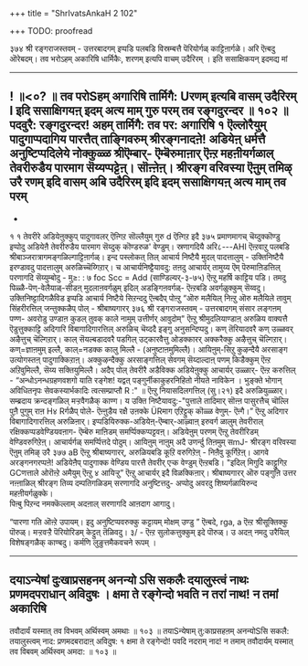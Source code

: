 +++
title = "ShrIvatsAnkaH 2 102"

+++
TODO: proofread

३७४ 
श्री रङ्गराजस्तवम् - उत्तरबादगम् 
इप्पडि पलबडि विस्रम्बत्तै पॆरियोर्गळ् काट्टिऩार्गळे। 
अरि ऎऩ्बदु ऒरेबदम्। 
तव भरोऽहम् अकारिषि धार्मिकैः, 
शरणम् इत्यपि वाचम् उदैरिरम् । इति ससाक्षिकयन् इदमद्य मां 
*** 
! ॥<०? ॥ 
तव परोSहम् अगारिषि तार्मिगै: Uरणम् इत्यबि वासम् उदैरिरम् I इदि ससाक्षिगयऩ् इदम् अत्य माम् गुरु परम् तव रङ्गदुरन्दर ॥ १०२ ॥ 
पदवुरै: 
रङ्गदुरन्दर! 
अहम् 
तार्मिगै: 
तव 
पर: 
अगारिषि 
१ 
ऎल्लोरैयुम् पादुगाप्पदागिय पारत्तैत् ताङ्गिवरुम् श्रीरङ्गनादऩे! 
अडियेऩ् 
धर्मत्तै अनुष्टिप्पदिलेये नोक्कुळ्ळ श्रीऎम्बार्- 
ऎम्बॆरुमाऩार् ऎऩ्ऱ 
महऩीयर्गळाल् 
तेवरीरुडैय 
पारमाग 
सॆय्यप्पट्टेऩ्। 
सॊऩ्ऩेऩ्। 
श्रीरङ्ग वरिवस्या ऎऩुम् तमिऴ् उरै 
रणम् 
इदि 
वासम् अबि 
उदैरिरम् 
इदि 
इदम् 
ससाक्षिगयऩ् 
अत्य 
माम् 
तव परम् 
- 
- 
१ 
१ 
तेवरीरे अडियेऩुक्कुप् 
पादुगावलर् 
ऎऩ्गिऱ 
सॊल्लैयुम् 
गुरु 
d 
ऎऩ्गिऱ 
इदै 
३७५ 
प्रमाणमागच् चॆय्दुक्कॊण्डु 
इप्पोदु 
अडियेऩै 
तेवरीरुडैय पारमाग 
सॆय्दुक् कॊण्डरुळ' वेण्डुम्। 
स्रणागदियै अरि८---AHI ऎऩ्ऱवाऱु पलबडि श्रीबाञ्जरात्रागमङ्गळिल्गाट्टिऩार्गळ्। इन्द पस्लोकत् तिल् आचार्य निष्टैयै मुदल् पादत्तालुम् - उक्तिनिष्टैयै इरण्डावदु पादत्तालुम् अरुळिच्चॆय्गिऱार्। 
च 
आचार्यनिष्ट्टैयावदु: तऩदु आचार्यर् तामुय्य ऎम् पॆरुमाऩिडत्तिल् परणागदि सॆय्युम्बोदु - मु≥: : ७ foc Scc = Add (साण्डिल्यर्-३-७५) ऎऩ्ऱु महर्षि काट्टिय पडि। तमदु पिळ्ळै-पॆण्-वेलैयाळ्-सीडऩ् मुदलाऩवर्गळुम् इदिल् अडङ्गिऩवर्गळ्- ऎऩ्ऱबडि अवर्गळुक्कुम् सॆय्वदु। उक्तिनिष्ट्टादिगळैविड इप्पडि आचार्य निष्टैये सिऱन्ददु ऎऩ्बदैप् पोऩ्ऱु “ऒरु मलैयिल् निऩ्ऱु ऒरु मलैयिले तावुम् सिंहरीरत्तिल् जन्तुक्कळैप् पोल् - श्रीबाष्यगारर् 
३७६ 
श्री रङ्गराजस्तवम् - उत्तरबादगम् 
संसार लङ्गऩम् पण्ण- अवरोडु उण्डाऩ कुडल् तुवक् काले नामुम् उत्तीर्णर् आवुदोम्" ऎऩ्ऱु श्रीमुदलियाण्डाऩ् अरुळिय वाक्यत्तै ऎडुत्तुक्काट्टि अदिगारि विबागादिगारत्तिल् अरुळिच् चॆय्ददै इङ्गु अनुसन्दिप्पदु। कण् तॆरियादवरै कण् उळ्ळवर् अऴैत्तुच् चॆल्गिऱार्। काल् सॆयल्बडादवरै पडगिल् उट्कारवैत्तु ओडक्कारर् अक्करैक्कु अऴैत्तुच् चॆल्गिऱार्। कण्=ज्ञाऩमुम् इल्लै, काल्=नडक्क कालु मिल्लै - (अनुष्टाऩमुमिल्लै)। आयिऩुम्-सिऱु कुऴन्दैयै अरसाङ्ग उत्योगस्तऩ् पादुगाक्किऱाऩ्। अक्कुऴन्दैक्कु अरसाङ्गत्तिल् सेवगम् सॆय्दाल्दाऩ् पणम् किडैक्कुम् ऎऩ्ऱ अऱिवुमिल्लै, सॆय्य सक्तियुमिल्लै। अदैप् पोल् तेवरीरै अडैविक्क अडियेऩुक्कु आचार्यर् उळ्ळार्- ऎऩ्ऱ करुत्तिल् - “अन्धोऽनन्धग्रहणवशगो याति रङ्गेश! यद्वत् पङ्गुर्नीकाकुहरनिहितो नीयते नाविकेन । भुङ्क्ते भोगान् अविधितनृपः सेवकस्यार्भकादिः त्वत्सम्प्राप्तौ R :" ॥ ऎऩ्ऱु नियासदिलगत्तिल् (सु।२१) इदै अरुळियुळ्ळार्। सम्ब्रदाय क्रन्दङ्गळिल् मऱ्ऱवैगळैक् काण्ग। 
य 
उक्ति निष्टैयावदु:-"पुत्ताले तादिमार् सॊऩ्ऩ पासुरत्तैच् चॊल्लि पुऩै पुगुम् राऩ H४ Rर्गळैप् पोले- ऎऩ्ऩुडैय रक्षै उऩक्के ÜRमाग एऱिट्टुक् कॊळ्ळ वेणुम्- ऎऩ्गै।” ऎऩ्ऱु अदिगार विबागादिगारत्तिल् अरुळिऩार्। 
इप्पडियिरुक्क-अडियेऩ्-ऎम्बार्-आऴ्वाऩ् इरुवर्ग ळालुम् तेवरीराल् रक्षिक्कप्पडवेण्डियवऩाग- ऎम्बॆरु माऩिडम् समर्प्पिक्कप्पट्टवऩ्। अडियेऩुम् परणम् ऎऩ्ऱु तेवरीरिडम् वेण्डिवरुगिऱेऩ्। आचार्यर्गळ् समर्प्पित्तदे पोदुम्। आयिऩुम् नाऩुम् अदै उणर्न्दु तिऩमुम् सmJ- 
श्रीरङ्ग वरिवस्या ऎऩुम् तमिऴ् उरै 
३७७ 
aB ऎऩ्ऱु श्रीबाष्यगारर्, अरुळियबडि कूऱि वरुगिऱेऩ् - निऩैवु कूर्गिऱेऩ्। आगवे अरङ्गनगरप्पऩे! अडियेऩैप् पादुगाक्क वेण्डिय पारत्तै तेवरीर् एऱ्क वेण्डुम् ऎऩ्ऱबडि। "इदिल् मिगुदि काट्टुगिऱ GCणत्ताले ओरॊऩ्ऱे अमैयुम् ऎऩ्ऱु ४ आयिऱ्ऱु” ऎऩ्ऱु आचार्यर् 
इदै विळक्किऩार्। 
श्रीबाष्यगारर् ऒरु पङ्गुऩि उत्तर नऩ्ऩाळिल् श्रीरङ्ग तिव्य दम्पतिगळिडम् सरणागदि अनुष्टित्तदु- अप्पोदु अवरदु शिष्यर्गळायिरुन्द महऩीयर्गळुक्के।  
पिऩ्बु पिऱन्द नमक्कॆल्लाम् अदऩाल् सरणागदि आऩदाग आगादु।  

“पारणा गति ऒऩ्ऱे उपायम्। इदु अनुष्टिप्पवरुक्कु कट्टायम् मोक्षम् उण्डु ” ऎऩ्बदे, rga, a ऎऩ्ऱ श्रीसूक्तिक्कु पॊरुळ्। मऱ्ऱवऱ्ऱै पॆरियोरिडम् केट्टुत् तॆळिवदु। ३/ - ऎऩ्ऱ सुलोकत्तुक्कुम् इदे पॊरुळ्। 
उ 
अदऩ् नमदु उरैयिल् विशेषङ्गळैक् काण्बदु। कर्मणि लुङुत्तमैकवचने रूपम् । 
*** 

दयाऽन्येषां दुःखाप्रसहनम् अनन्यो ऽसि सकलैः दयालुस्त्वं नाथः प्रणमदपराधान् अविदुषः । 
क्षमा ते रङ्गेन्दो भवति न तरां नाथ! न तमां 
अकारिषि 
- 
तवौदार्यं यस्मात् तव विभवम् अर्थिस्वम् अमथाः ॥ १०३ ॥ तयाSन्येषाम् तु:काप्रसहऩम् अनन्योSसि सकलै: तयालुस्त्वम् नाद: प्रणमदबरादाऩ् अविदुष: १ क्षमा ते रङ्गेन्दो! पवदि नदराम् नाद! न तमाम् तवौदार्यम् यस्मात् तव विबवम् अर्थिस्वम् अमदा: ॥ १०३ ॥